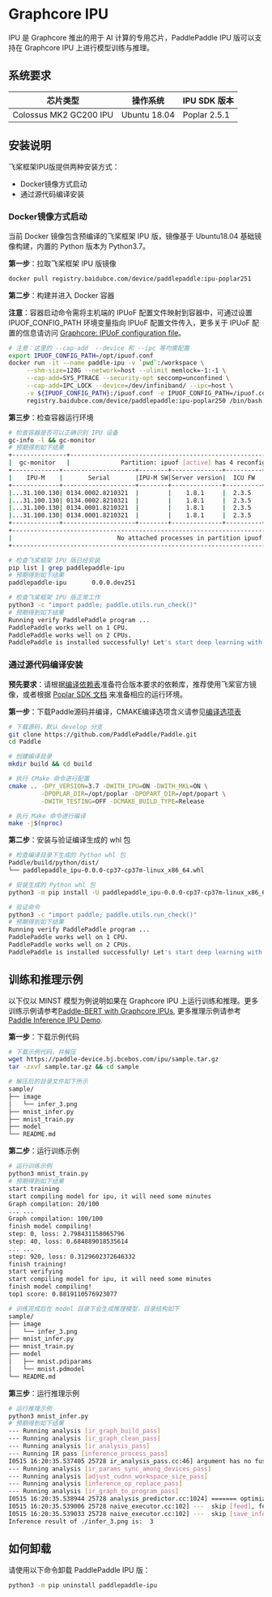 # Graphcore IPU

IPU 是 Graphcore 推出的用于 AI 计算的专用芯片，PaddlePaddle IPU 版可以支持在 Graphcore IPU 上进行模型训练与推理。
## 系统要求

| 芯片类型 | 操作系统 | IPU SDK 版本 |
| ---- | ---- | ---- |
| Colossus MK2 GC200 IPU  | Ubuntu 18.04 | Poplar 2.5.1 |
## 安装说明

飞桨框架IPU版提供两种安装方式：

- Docker镜像方式启动
- 通过源代码编译安装

### Docker镜像方式启动

当前 Docker 镜像包含预编译的飞桨框架 IPU 版，镜像基于 Ubuntu18.04 基础镜像构建，内置的 Python 版本为 Python3.7。

**第一步**：拉取飞桨框架 IPU 版镜像

```bash
docker pull registry.baidubce.com/device/paddlepaddle:ipu-poplar251
```

**第二步**：构建并进入 Docker 容器

**注意**：容器启动命令需将主机端的 IPUoF 配置文件映射到容器中，可通过设置 IPUOF_CONFIG_PATH 环境变量指向 IPUoF 配置文件传入，更多关于 IPUoF 配置的信息请访问 [Graphcore: IPUoF configuration file](https://docs.graphcore.ai/projects/vipu-admin/en/latest/cli_reference.html?highlight=ipuof#ipuof-configuration-file)。

```bash
# 注意：这里的 --cap-add  --device 和 --ipc 等均需配置
export IPUOF_CONFIG_PATH=/opt/ipuof.conf
docker run -it --name paddle-ipu -v `pwd`:/workspace \
     --shm-size=128G --network=host --ulimit memlock=-1:-1 \
     --cap-add=SYS_PTRACE --security-opt seccomp=unconfined \
     --cap-add=IPC_LOCK --device=/dev/infiniband/ --ipc=host \
     -v ${IPUOF_CONFIG_PATH}:/ipuof.conf -e IPUOF_CONFIG_PATH=/ipuof.conf \
     registry.baidubce.com/device/paddlepaddle:ipu-poplar250 /bin/bash
```

**第三步**：检查容器运行环境

```bash
# 检查容器是否可以正确识别 IPU 设备
gc-info -l && gc-monitor
# 预期得到如下结果
+---------------+--------------------------------------------------------------------------------+
|  gc-monitor   |              Partition: ipuof [active] has 4 reconfigurable IPUs               |
+-------------+--------------------+--------+--------------+----------+------+----+------+-------+
|    IPU-M    |       Serial       |IPU-M SW|Server version|  ICU FW  | Type | ID | IPU# |Routing|
+-------------+--------------------+--------+--------------+----------+------+----+------+-------+
|...31.100.130| 0134.0002.8210321  |        |    1.8.1     |  2.3.5   |M2000 | 0  |  3   |  DNC  |
|...31.100.130| 0134.0002.8210321  |        |    1.8.1     |  2.3.5   |M2000 | 1  |  2   |  DNC  |
|...31.100.130| 0134.0001.8210321  |        |    1.8.1     |  2.3.5   |M2000 | 2  |  1   |  DNC  |
|...31.100.130| 0134.0001.8210321  |        |    1.8.1     |  2.3.5   |M2000 | 3  |  0   |  DNC  |
+-------------+--------------------+--------+--------------+----------+------+----+------+-------+
+--------------------------------------------------------------------------------------------------+
|                             No attached processes in partition ipuof                             |
+--------------------------------------------------------------------------------------------------+

# 检查飞桨框架 IPU 版已经安装
pip list | grep paddlepaddle-ipu
# 预期得到如下结果
paddlepaddle-ipu       0.0.0.dev251

# 检查飞桨框架 IPU 版正常工作
python3 -c "import paddle; paddle.utils.run_check()"
# 预期得到如下结果
Running verify PaddlePaddle program ...
PaddlePaddle works well on 1 CPU.
PaddlePaddle works well on 2 CPUs.
PaddlePaddle is installed successfully! Let's start deep learning with PaddlePaddle now.
```

### 通过源代码编译安装

**预先要求**：请根据[编译依赖表](https://www.paddlepaddle.org.cn/documentation/docs/zh/develop/install/Tables.html)准备符合版本要求的依赖库，推荐使用飞桨官方镜像，或者根据 [Poplar SDK 文档](https://docs.graphcore.ai/projects/ipu-pod-getting-started/en/latest/installation.html) 来准备相应的运行环境。

**第一步**：下载Paddle源码并编译，CMAKE编译选项含义请参见[编译选项表](https://www.paddlepaddle.org.cn/documentation/docs/zh/develop/install/Tables.html#Compile)

```bash
# 下载源码，默认 develop 分支
git clone https://github.com/PaddlePaddle/Paddle.git
cd Paddle

# 创建编译目录
mkdir build && cd build

# 执行 CMake 命令进行配置
cmake .. -DPY_VERSION=3.7 -DWITH_IPU=ON -DWITH_MKL=ON \
         -DPOPLAR_DIR=/opt/poplar -DPOPART_DIR=/opt/popart \
         -DWITH_TESTING=OFF -DCMAKE_BUILD_TYPE=Release

# 执行 Make 命令进行编译
make -j$(nproc)
```

**第二步**：安装与验证编译生成的 whl 包

```bash
# 检查编译目录下生成的 Python whl 包
Paddle/build/python/dist/
└── paddlepaddle_ipu-0.0.0-cp37-cp37m-linux_x86_64.whl

# 安装生成的 Python whl 包
python3 -m pip install -U paddlepaddle_ipu-0.0.0-cp37-cp37m-linux_x86_64.whl

# 验证命令
python3 -c "import paddle; paddle.utils.run_check()"
# 预期得到如下结果
Running verify PaddlePaddle program ...
PaddlePaddle works well on 1 CPU.
PaddlePaddle works well on 2 CPUs.
PaddlePaddle is installed successfully! Let's start deep learning with PaddlePaddle now.
```

## 训练和推理示例

以下仅以 MINST 模型为例说明如果在 Graphcore IPU 上运行训练和推理。更多训练示例请参考[Paddle-BERT with Graphcore IPUs](https://github.com/PaddlePaddle/PaddleNLP/tree/develop/model_zoo/bert/static_ipu), 更多推理示例请参考[Paddle Inference IPU Demo](https://github.com/PaddlePaddle/Paddle-Inference-Demo/tree/master/c++/ipu).

**第一步**：下载示例代码

```bash
# 下载示例代码，并解压
wget https://paddle-device.bj.bcebos.com/ipu/sample.tar.gz
tar -zxvf sample.tar.gz && cd sample

# 解压后的目录文件如下所示
sample/
├── image
│   └── infer_3.png
├── mnist_infer.py
├── mnist_train.py
├── model
└── README.md
```

**第二步**：运行训练示例

```bash
# 运行训练示例
python3 mnist_train.py
# 预期得到如下结果
start training
start compiling model for ipu, it will need some minutes
Graph compilation: 20/100
... ...
Graph compilation: 100/100
finish model compiling!
step: 0, loss: 2.798431158065796
step: 40, loss: 0.684889018535614
... ...
step: 920, loss: 0.3129602372646332
finish training!
start verifying
start compiling model for ipu, it will need some minutes
finish model compiling!
top1 score: 0.8819110576923077

# 训练完成后在 model 目录下会生成推理模型，目录结构如下
sample/
├── image
│   └── infer_3.png
├── mnist_infer.py
├── mnist_train.py
├── model
│   ├── mnist.pdiparams
│   └── mnist.pdmodel
└── README.md
```

**第三步**：运行推理示例

```bash
# 运行推理示例
python3 mnist_infer.py
# 预期得到如下结果
--- Running analysis [ir_graph_build_pass]
--- Running analysis [ir_graph_clean_pass]
--- Running analysis [ir_analysis_pass]
--- Running IR pass [inference_process_pass]
I0515 16:20:35.537405 25728 ir_analysis_pass.cc:46] argument has no fuse statis
--- Running analysis [ir_params_sync_among_devices_pass]
--- Running analysis [adjust_cudnn_workspace_size_pass]
--- Running analysis [inference_op_replace_pass]
--- Running analysis [ir_graph_to_program_pass]
I0515 16:20:35.538944 25728 analysis_predictor.cc:1024] ======= optimize end =======
I0515 16:20:35.539006 25728 naive_executor.cc:102] ---  skip [feed], feed -> img
I0515 16:20:35.539033 25728 naive_executor.cc:102] ---  skip [save_infer_model/scale_0.tmp_0], fetch -> fetch
Inference result of ./infer_3.png is:  3
```

## 如何卸载

请使用以下命令卸载 PaddlePaddle IPU 版：

```bash
python3 -m pip uninstall paddlepaddle-ipu
```
